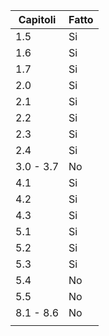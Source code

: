 | Capitoli  	| Fatto 	|
|-----------	|-------	|
| 1.5       	| Si    	|
| 1.6       	| Si    	|
| 1.7       	| Si    	|
| 2.0       	| Si    	|
| 2.1       	| Si    	|
| 2.2       	| Si    	|
| 2.3       	| Si    	|
| 2.4       	| Si    	|
| 3.0 - 3.7 	| No    	|
| 4.1       	| Si    	|
| 4.2       	| Si    	|
| 4.3       	| Si    	|
| 5.1       	| Si    	|
| 5.2       	| Si    	|
| 5.3       	| Si       	|
| 5.4       	| No    	|
| 5.5       	| No    	|
| 8.1 - 8.6 	| No    	|
|           	|       	|